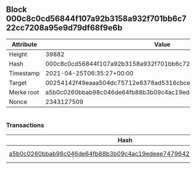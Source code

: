 ## Block 000c8c0cd56844f107a92b3158a932f701bb6c722cc7208a95e9d79df68f9e6b

Attribute | Value
--- | ---
Height | 39882
Hash | 000c8c0cd56844f107a92b3158a932f701bb6c722cc7208a95e9d79df68f9e6b
Timestamp | 2021-04-25T06:35:27+00:00
Target | 00254142f49eaaa504dc75712e8378ad5316cbcead634704b3734b6271167cc4
Merke root | a5b0c0260bbab98c046de64fb88b3b09c4ac19edeee747964201ee405be88295
Nonce | 2343127509

```

```

### Transactions

Hash | Amount
--- | ---
[a5b0c0260bbab98c046de64fb88b3b09c4ac19edeee747964201ee405be88295](a5b0c0260bbab98c046de64fb88b3b09c4ac19edeee747964201ee405be88295.md) | 10.00000000 SKEPTI 
